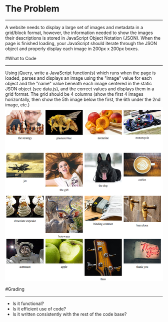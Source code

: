 # The Problem
<hr>
A website needs to display a large set of images and metadata in a grid/block format, however, the information needed to show the images their descriptions is stored in JavaScript Object Notation (JSON). When the page is finished loading, your JavaScript should iterate through the JSON object and properly display each image in 200px x 200px boxes.

#What to Code
<hr>
Using jQuery, write a JavaScript function(s) which runs when the page is loaded, parses and displays an image using the "image" value for each object and the "name" value beneath each image centered in the static JSON object (see data.js), and  the correct values and displays them in a grid format. The grid should be 4 columns (show the first 4 images horizontally, then show the 5th image below the first, the 6th under the 2nd image, etc.)
<img src="layoutexample.png">

#Grading
<hr>
<ul>
<li>Is it functional?</li>
<li>Is it efficient use of code?</li>
<li>Is it written consistently with the rest of the code base?</li>
